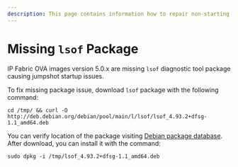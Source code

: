 ```yaml
---
description: This page contains information how to repair non-starting jumphost even if you set everything correctly.
---
```


# Missing `lsof` Package

IP Fabric OVA images version 5.0.x are missing `lsof` diagnostic tool package causing jumpshot startup issues.

To fix missing package issue, download `lsof` package with the following command:

```
cd /tmp/ && curl -O http://deb.debian.org/debian/pool/main/l/lsof/lsof_4.93.2+dfsg-1.1_amd64.deb
```

You can verify location of the package visiting [Debian package database](https://packages.debian.org/bullseye/lsof). After download, you can install it with the command:

```
sudo dpkg -i /tmp/lsof_4.93.2+dfsg-1.1_amd64.deb
```

